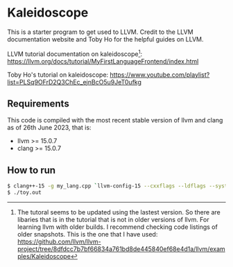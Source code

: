 # Kaleidoscope

This is a starter program to get used to LLVM. 
Credit to the LLVM documentation website and Toby Ho for the helpful guides on LLVM.
 
LLVM tutorial documentation on kaleidoscope[^1]: https://llvm.org/docs/tutorial/MyFirstLanguageFrontend/index.html

Toby Ho's tutorial on kaleidoscope: https://www.youtube.com/playlist?list=PLSq9OFrD2Q3ChEc_ejnBcO5u9JeT0ufkg

## Requirements

This code is compiled with the most recent stable version of llvm and clang as of 26th June 2023, that is:
- llvm >= 15.0.7
- clang >= 15.0.7

## How to run

```bash
$ clang++-15 -g my_lang.cpp `llvm-config-15 --cxxflags --ldflags --system-libs --libs core orcjit native` -O3 -o toy.out
$ ./toy.out
```

[^1]: The tutoral seems to be updated using the lastest version. So there are libaries that is in the tutorial that is not in older versions of llvm. For learning llvm with older builds. I recommend checking code listings of older snapshots. This is the one that I have used: https://github.com/llvm/llvm-project/tree/8dfdcc7b7bf66834a761bd8de445840ef68e4d1a/llvm/examples/Kaleidoscope